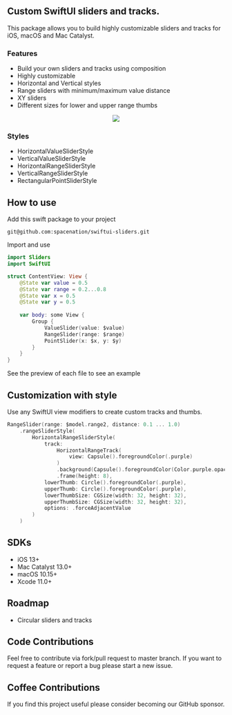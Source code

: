 ## Custom SwiftUI sliders and tracks.
This package allows you to build highly customizable sliders and tracks for iOS, macOS and Mac Catalyst. 

### Features
- Build your own sliders and tracks using composition
- Highly customizable
- Horizontal and Vertical styles
- Range sliders with minimum/maximum value distance
- XY sliders
- Different sizes for lower and upper range thumbs

<center>
<img src="Resources/sliders.png"/>
</center>

### Styles
- HorizontalValueSliderStyle
- VerticalValueSliderStyle
- HorizontalRangeSliderStyle
- VerticalRangeSliderStyle
- RectangularPointSliderStyle

## How to use

Add this swift package to your project
```
git@github.com:spacenation/swiftui-sliders.git
```

Import and use

```swift
import Sliders
import SwiftUI

struct ContentView: View {
    @State var value = 0.5
    @State var range = 0.2...0.8
    @State var x = 0.5
    @State var y = 0.5
    
    var body: some View {
        Group {
            ValueSlider(value: $value)
            RangeSlider(range: $range)
            PointSlider(x: $x, y: $y)
        }
    }
}
```
See the preview of each file to see an example

## Customization with style
Use any SwiftUI view modifiers to create custom tracks and thumbs.

```swift
RangeSlider(range: $model.range2, distance: 0.1 ... 1.0)
    .rangeSliderStyle(
        HorizontalRangeSliderStyle(
            track:
                HorizontalRangeTrack(
                    view: Capsule().foregroundColor(.purple)
                )
                .background(Capsule().foregroundColor(Color.purple.opacity(0.25)))
                .frame(height: 8),
            lowerThumb: Circle().foregroundColor(.purple),
            upperThumb: Circle().foregroundColor(.purple),
            lowerThumbSize: CGSize(width: 32, height: 32),
            upperThumbSize: CGSize(width: 32, height: 32),
            options: .forceAdjacentValue
        )
    )
```

## SDKs
- iOS 13+
- Mac Catalyst 13.0+
- macOS 10.15+
- Xcode 11.0+

## Roadmap
- Circular sliders and tracks

## Code Contributions
Feel free to contribute via fork/pull request to master branch. If you want to request a feature or report a bug please start a new issue.

## Coffee Contributions
If you find this project useful please consider becoming our GitHub sponsor.
